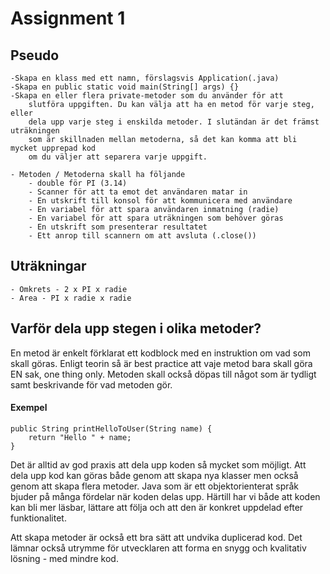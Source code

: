 # Assignment 1

## Pseudo
    -Skapa en klass med ett namn, förslagsvis Application(.java)
    -Skapa en public static void main(String[] args) {}
    -Skapa en eller flera private-metoder som du använder för att
        slutföra uppgiften. Du kan välja att ha en metod för varje steg, eller
        dela upp varje steg i enskilda metoder. I slutändan är det främst uträkningen
        som är skillnaden mellan metoderna, så det kan komma att bli mycket upprepad kod
        om du väljer att separera varje uppgift.

    - Metoden / Metoderna skall ha följande
        - double för PI (3.14)
        - Scanner för att ta emot det användaren matar in
        - En utskrift till konsol för att kommunicera med användare
        - En variabel för att spara användaren inmatning (radie)
        - En variabel för att spara uträkningen som behöver göras
        - En utskrift som presenterar resultatet
        - Ett anrop till scannern om att avsluta (.close())

## Uträkningar
    - Omkrets - 2 x PI x radie
    - Area - PI x radie x radie

## Varför dela upp stegen i olika metoder?

En metod är enkelt förklarat ett kodblock med en instruktion om vad som skall
göras. Enligt teorin så är best practice att vaje metod bara skall göra EN sak,
one thing only. Metoden skall också döpas till något som är tydligt samt beskrivande
för vad metoden gör.

#### Exempel
    public String printHelloToUser(String name) {
        return "Hello " + name;
    }

Det är alltid av god praxis att dela upp koden så mycket som möjligt.
Att dela upp kod kan göras både genom att skapa nya klasser men också genom
att skapa flera metoder. Java som är ett objektorienterat språk bjuder på
många fördelar när koden delas upp. Härtill har vi både att koden kan bli
mer läsbar, lättare att följa och att den är konkret uppdelad efter funktionalitet.

Att skapa metoder är också ett bra sätt att undvika duplicerad kod. Det lämnar också
utrymme för utvecklaren att forma en snygg och kvalitativ lösning - med mindre kod.





